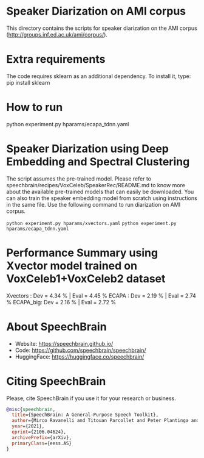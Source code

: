 # Speaker Diarization on AMI corpus
This directory contains the scripts for speaker diarization on the AMI corpus (http://groups.inf.ed.ac.uk/ami/corpus/).

# Extra requirements
The code requires sklearn as an additional dependency. To install it, type:
pip install sklearn

# How to run
python experiment.py hparams/ecapa_tdnn.yaml

# Speaker Diarization using Deep Embedding and Spectral Clustering
The script assumes the pre-trained model. Please refer to speechbrain/recipes/VoxCeleb/SpeakerRec/README.md to know more about the available pre-trained models that can easily be downloaded.
You can also train the speaker embedding model from scratch using instructions in the same file. Use the following command to run diarization on AMI corpus.

`python experiment.py hparams/xvectors.yaml`
`python experiment.py hparams/ecapa_tdnn.yaml`

# Performance Summary using Xvector model trained on VoxCeleb1+VoxCeleb2 dataset
Xvectors : Dev = 4.34 % | Eval = 4.45 %
ECAPA   :  Dev = 2.19 % | Eval = 2.74 %
ECAPA_big: Dev = 2.16 % | Eval = 2.72 %

# **About SpeechBrain**
- Website: https://speechbrain.github.io/
- Code: https://github.com/speechbrain/speechbrain/
- HuggingFace: https://huggingface.co/speechbrain/


# **Citing SpeechBrain**
Please, cite SpeechBrain if you use it for your research or business.

```bibtex
@misc{speechbrain,
  title={SpeechBrain: A General-Purpose Speech Toolkit},
  author={Mirco Ravanelli and Titouan Parcollet and Peter Plantinga and Aku Rouhe and Samuele Cornell and Loren Lugosch and Cem Subakan and Nauman Dawalatabad and Abdelwahab Heba and Jianyuan Zhong and Ju-Chieh Chou and Sung-Lin Yeh and Szu-Wei Fu and Chien-Feng Liao and Elena Rastorgueva and François Grondin and William Aris and Hwidong Na and Yan Gao and Renato De Mori and Yoshua Bengio},
  year={2021},
  eprint={2106.04624},
  archivePrefix={arXiv},
  primaryClass={eess.AS}
}
```